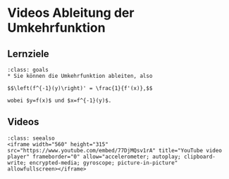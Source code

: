 # Videos Ableitung der Umkehrfunktion

## Lernziele

```{admonition} Lernziele
:class: goals
* Sie können die Umkehrfunktion ableiten, also 

$$\left(f^{-1}(y)\right)' = \frac{1}{f'(x)},$$

wobei $y=f(x)$ und $x=f^{-1}(y)$.
```

## Videos

```{admonition} Video
:class: seealso
<iframe width="560" height="315" src="https://www.youtube.com/embed/77DjMQsv1rA" title="YouTube video player" frameborder="0" allow="accelerometer; autoplay; clipboard-write; encrypted-media; gyroscope; picture-in-picture" allowfullscreen></iframe>
```

